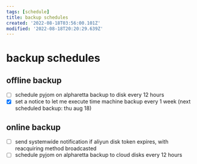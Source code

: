 ```yaml
---
tags: [schedule]
title: backup schedules
created: '2022-08-18T03:56:00.101Z'
modified: '2022-08-18T20:20:29.639Z'
---
```


# backup schedules

## offline backup
- [ ] schedule pyjom on alpharetta backup to disk every 12 hours
- [x] set a notice to let me execute time machine backup every 1 week (next scheduled backup: thu aug 18)

## online backup
- [ ] send systemwide notification if aliyun disk token expires, with reacquiring method broadcasted
- [ ] schedule pyjom on alpharetta backup to cloud disks every 12 hours
